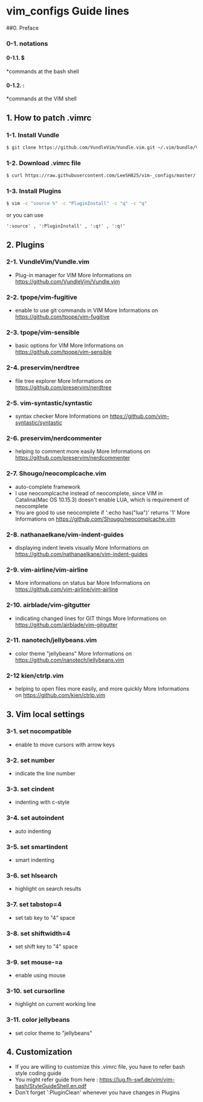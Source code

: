 # vim_configs Guide lines
##0. Preface 
### 0-1. notations
#### 0-1.1. $
*commands at the bash shell
#### 0-1.2. :
*commands at the VIM shell

## 1. How to patch .vimrc
### 1-1. Install Vundle
```bash
$ git clone https://github.com/VundleVim/Vundle.vim.git ~/.vim/bundle/Vundle.vim
```

### 1-2. Download .vimrc file
```bash
$ curl https://raw.githubusercontent.com/LeeSH825/vim-_configs/master/.vimrc -o ~/.vimrc
```
### 1-3. Install Plugins
```bash
$ vim -c "source %" -c "PluginInstall" -c "q" -c "q"
```
or you can use 
```
':source' , ':PluginInstall' , ':q!' , ':q!'
```		
## 2. Plugins
### 2-1. VundleVim/Vundle.vim 
* Plug-in manager for VIM
		More Informations on https://github.com/VundleVim/Vundle.vim

### 2-2. tpope/vim-fugitive
* enable to use git commands in VIM
		More Informations on https://github.com/tpope/vim-fugitive

### 2-3. tpope/vim-sensible
* basic options for VIM
		More Informations on https://github.com/tpope/vim-sensible

### 2-4. preservim/nerdtree
* file tree explorer
		More Informations on https://github.com/preservim/nerdtree

### 2-5. vim-syntastic/syntastic
* syntax checker
		More Informations on https://github.com/vim-syntastic/syntastic

### 2-6. preservim/nerdcommenter
* helping to comment more easily
		More Informations on https://github.com/preservim/nerdcommenter

### 2-7. Shougo/neocomplcache.vim
* auto-complete framework
* I use neocomplcache instead of neocomplete, since VIM in Catalina(Mac OS 10.15.3) doesn't enable LUA, which is requirement of neocomplete
* You are good to use neocomplete if ':echo has("lua")' returns '1'
		More Informations on https://github.com/Shougo/neocomplcache.vim

### 2-8. nathanaelkane/vim-indent-guides
* displaying indent levels visually
		More Informations on https://github.com/nathanaelkane/vim-indent-guides

### 2-9. vim-airline/vim-airline
* More informations on status bar
		More Informations on https://github.com/vim-airline/vim-airline

### 2-10. airblade/vim-gitgutter
* indicating changed lines for GIT things
		More Informations on https://github.com/airblade/vim-gitgutter

### 2-11. nanotech/jellybeans.vim
* color theme "jellybeans"
		More Informations on https://github.com/nanotech/jellybeans.vim

### 2-12 kien/ctrlp.vim
* helping to open files more easily, and more quickly
		More Informations on https://github.com/kien/ctrlp.vim

## 3. Vim local settings
### 3-1. set nocompatible
* enable to move cursors with arrow keys

### 3-2. set number
* indicate the line number

### 3-3. set cindent
* indenting with c-style

### 3-4. set autoindent
* auto indenting

### 3-5. set smartindent
* smart indenting

### 3-6. set hlsearch
* highlight on search results	

### 3-7. set tabstop=4
* set tab key to "4" space

### 3-8. set shiftwidth=4
* set shift key to "4" space

### 3-9. set mouse-=a
* enable using mouse

### 3-10. set cursorline
* highlight on current working line

### 3-11. color jellybeans
* set color theme to "jellybeans"

## 4. Customization
* If you are willing to customize this .vimrc file, you have to refer bash style coding guide
* You might refer guide from here : https://lug.fh-swf.de/vim/vim-bash/StyleGuideShell.en.pdf
* Don't forget ':PluginClean' whenever you have changes in Plugins
